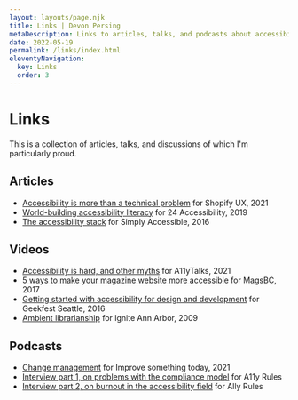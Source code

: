 ```yaml
---
layout: layouts/page.njk
title: Links | Devon Persing
metaDescription: Links to articles, talks, and podcasts about accessibility and adjacent topics that I've had the pleasure to make.
date: 2022-05-19
permalink: /links/index.html
eleventyNavigation:
  key: Links
  order: 3
---
```

# Links

This is a collection of articles, talks, and discussions of which I'm particularly proud.

## Articles

- [Accessibility is more than a technical problem](https://ux.shopify.com/accessibility-is-more-than-a-technical-problem-ca6bb9dee8ce) for Shopify UX, 2021
- [World-building accessibility literacy](https://www.24a11y.com/2019/world-building-accessibility-literacy/) for 24 Accessibility, 2019
- [The accessibility stack](https://web.archive.org/web/20210211003545/http://simplyaccessible.com/article/the-accessibility-stack/) for Simply Accessible, 2016

## Videos

- [Accessibility is hard, and other myths](https://www.youtube.com/watch?v=7jho7wC1t6c) for A11yTalks, 2021
- [5 ways to make your magazine website more accessible](https://www.youtube.com/watch?v=e9yX5n9GRFM) for MagsBC, 2017
- [Getting started with accessibility for design and development](https://www.youtube.com/watch?v=VPrFSy3X67E) for Geekfest Seattle, 2016
- [Ambient librarianship](https://www.youtube.com/watch?v=zuGO_kuhZZE) for Ignite Ann Arbor, 2009

## Podcasts

- [Change management](https://pod.link/1413904169/episode/639e4ae8f4b5fb8e276f7a4b0fa96de6) for Improve something today, 2021
- [Interview part 1, on problems with the compliance model](https://a11yrules.com/podcast/e094-interview-with-devon-persing-part-1/) for A11y Rules
- [Interview part 2, on burnout in the accessibility field](https://a11yrules.com/podcast/e095-interview-with-devon-persing-part-2/) for Ally Rules